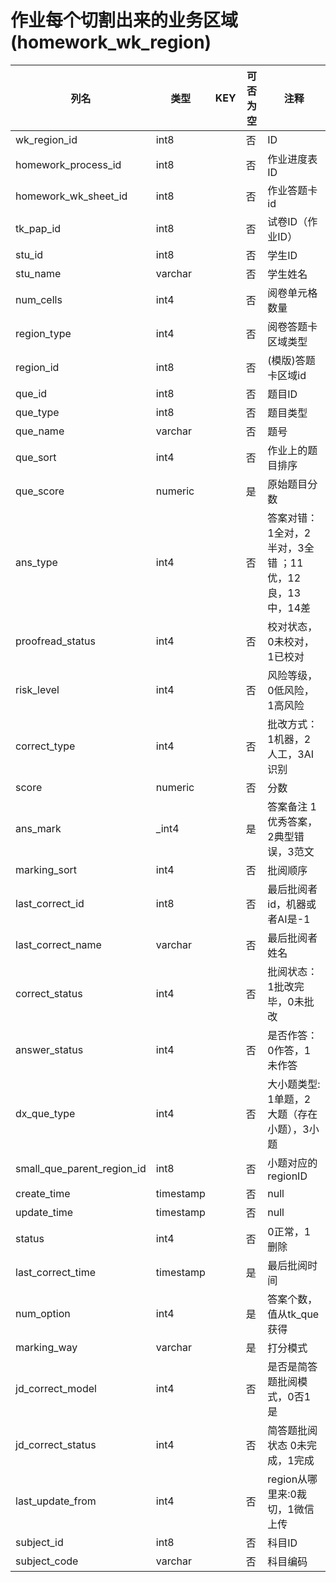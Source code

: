# 作业每个切割出来的业务区域(homework_wk_region)
| 列名   | 类型   | KEY  | 可否为空 | 注释   |
| ---- | ---- | ---- | ---- | ---- |
|wk_region_id|int8||否|ID|
|homework_process_id|int8||否|作业进度表ID|
|homework_wk_sheet_id|int8||否|作业答题卡id|
|tk_pap_id|int8||否|试卷ID（作业ID）|
|stu_id|int8||否|学生ID|
|stu_name|varchar||否|学生姓名|
|num_cells|int4||否|阅卷单元格数量|
|region_type|int4||否|阅卷答题卡区域类型|
|region_id|int8||否|(模版)答题卡区域id|
|que_id|int8||否|题目ID|
|que_type|int8||否|题目类型|
|que_name|varchar||否|题号|
|que_sort|int4||否|作业上的题目排序|
|que_score|numeric||是|原始题目分数|
|ans_type|int4||否|答案对错： 1全对，2半对，3全错 ；11优，12良，13中，14差|
|proofread_status|int4||否|校对状态，0未校对，1已校对|
|risk_level|int4||否|风险等级，0低风险，1高风险|
|correct_type|int4||否|批改方式：1机器，2人工，3AI识别|
|score|numeric||否|分数|
|ans_mark|_int4||是|答案备注 1优秀答案，2典型错误，3范文|
|marking_sort|int4||否|批阅顺序|
|last_correct_id|int8||否|最后批阅者id，机器或者AI是-1|
|last_correct_name|varchar||否|最后批阅者姓名|
|correct_status|int4||否|批阅状态：1批改完毕，0未批改|
|answer_status|int4||否|是否作答：0作答，1未作答|
|dx_que_type|int4||否|大小题类型: 1单题，2大题（存在小题），3小题|
|small_que_parent_region_id|int8||否|小题对应的regionID|
|create_time|timestamp||否|null|
|update_time|timestamp||否|null|
|status|int4||否|0正常，1删除|
|last_correct_time|timestamp||是|最后批阅时间|
|num_option|int4||是|答案个数，值从tk_que获得|
|marking_way|varchar||是|打分模式|
|jd_correct_model|int4||否|是否是简答题批阅模式，0否1是|
|jd_correct_status|int4||否|简答题批阅状态 0未完成，1完成|
|last_update_from|int4||否|region从哪里来:0裁切，1微信上传|
|subject_id|int8||否|科目ID|
|subject_code|varchar||否|科目编码|
